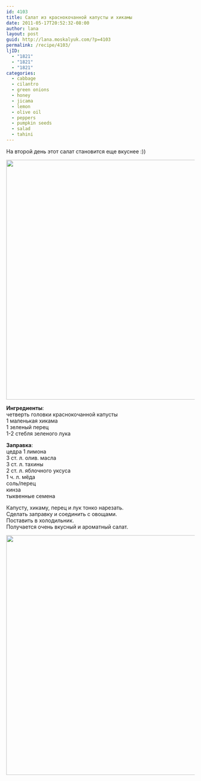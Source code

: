 ```yaml
---
id: 4103
title: Салат из краснокочанной капусты и хикамы
date: 2011-05-17T20:52:32-08:00
author: lana
layout: post
guid: http://lana.moskalyuk.com/?p=4103
permalink: /recipe/4103/
ljID:
  - "1821"
  - "1821"
  - "1821"
categories:
  - cabbage
  - cilantro
  - green onions
  - honey
  - jicama
  - lemon
  - olive oil
  - peppers
  - pumpkin seeds
  - salad
  - tahini
---
```

На второй день этот салат становится еще вкуснее :))

<img loading="lazy" class="alignnone" title="Red Cabbage, Jicama and Cilantro Salad" src="http://farm3.static.flickr.com/2442/5732545984_ee87fff156_z.jpg" alt="" width="632" height="640" /> 

**Ингредиенты**:  
четверть головки краснокочанной капусты  
1 маленькая хикама  
1 зеленый перец  
1-2 стебля зеленого лука

**Заправка**:  
цедра 1 лимона  
3 ст. л. олив. масла  
3 ст. л. тахины  
2 ст. л. яблочного уксуса  
1 ч. л. мёда  
соль/перец  
кинза  
тыквенные семена

Капусту, хикаму, перец и лук тонко нарезать.  
Сделать заправку и соединить с овощами.  
Поставить в холодильник.  
Получается очень вкусный и ароматный салат.

<img loading="lazy" class="alignnone" title="Red Cabbage, Jicama and Cilantro Salad" src="http://farm3.static.flickr.com/2782/5731994021_782f8bd620_z.jpg" alt="" width="591" height="640" />